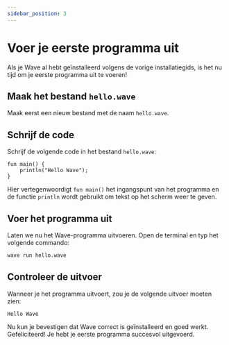 ```yaml
---
sidebar_position: 3
---
```


# Voer je eerste programma uit
Als je Wave al hebt geïnstalleerd volgens de vorige installatiegids, is het nu tijd om je eerste programma uit te voeren!

## Maak het bestand `hello.wave`
Maak eerst een nieuw bestand met de naam `hello.wave`.

## Schrijf de code
Schrijf de volgende code in het bestand `hello.wave`:

```wave
fun main() {
    println("Hello Wave");
}
```

Hier vertegenwoordigt `fun main()` het ingangspunt van het programma en de functie `println` wordt gebruikt om tekst op het scherm weer te geven.

## Voer het programma uit
Laten we nu het Wave-programma uitvoeren. Open de terminal en typ het volgende commando:

```bash
wave run hello.wave
```

## Controleer de uitvoer
Wanneer je het programma uitvoert, zou je de volgende uitvoer moeten zien:

```
Hello Wave
```

Nu kun je bevestigen dat Wave correct is geïnstalleerd en goed werkt. Gefeliciteerd! Je hebt je eerste programma succesvol uitgevoerd.
